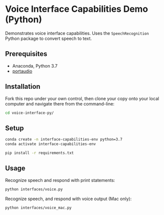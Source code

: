 # Voice Interface Capabilities Demo (Python)

Demonstrates voice interface capabilities. Uses the `SpeechRecognition` Python package to convert speech to text.

## Prerequisites

  + Anaconda, Python 3.7
  + [portaudio](https://github.com/prof-rossetti/intro-to-python/blob/master/notes/python/packages/speech_recognition.md#prerequisites)

## Installation

Fork this repo under your own control, then clone your copy onto your local computer and navigate there from the command-line:

```sh
cd voice-interface-py/
```

## Setup

```sh
conda create -n interface-capabilities-env python=3.7
conda activate interface-capabilities-env
```

```sh
pip install -r requirements.txt
```

## Usage

Recognize speech and respond with print statements:

```sh
python interfaces/voice.py
```

Recognize speech, and respond with voice output (Mac only):

```sh
python interfaces/voice_mac.py
```
